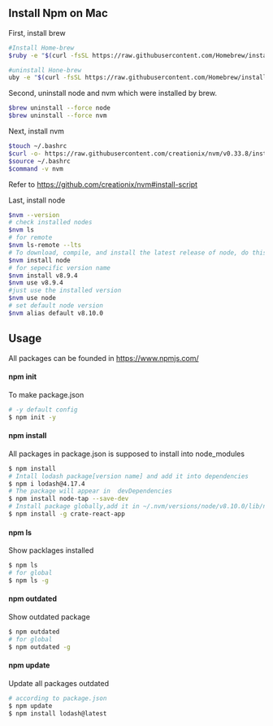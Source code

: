 ## Install Npm on Mac
First, install brew
``` bash
#Install Home-brew
$ruby -e "$(curl -fsSL https://raw.githubusercontent.com/Homebrew/install/master/install)"

#uninstall Hone-brew
uby -e "$(curl -fsSL https://raw.githubusercontent.com/Homebrew/install/master/uninstall)"
```
Second, uninstall node and nvm which were installed by brew.
``` bash
$brew uninstall --force node
$brew uninstall --force nvm
```
Next, install nvm
```bash
$touch ~/.bashrc
$curl -o- https://raw.githubusercontent.com/creationix/nvm/v0.33.8/install.sh | bash
$source ~/.bashrc
$command -v nvm 
```
Refer to https://github.com/creationix/nvm#install-script

Last, install node
```bash
$nvm --version
# check installed nodes
$nvm ls
# for remote 
$nvm ls-remote --lts
# To download, compile, and install the latest release of node, do this:
$nvm install node
# for sepecific version name
$nvm install v8.9.4
$nvm use v8.9.4
#just use the installed version
$nvm use node
# set default node version
$nvm alias default v8.10.0
```
## Usage
All packages can be founded in https://www.npmjs.com/

#### npm init
To make package.json
```bash
# -y default config 
$ npm init -y
```
#### npm install
All packages in package.json is supposed to install into node_modules
```bash
$ npm install
# Intall lodash package[version name] and add it into dependencies
$ npm i lodash@4.17.4
# The package will appear in  devDependencies
$ npm install node-tap --save-dev
# Install package globally,add it in ~/.nvm/versions/node/v8.10.0/lib/node_modules/create-react-app
$ npm install -g crate-react-app
```
#### npm ls
Show packlages installed
```bash
$ npm ls
# for global
$ npm ls -g
```
#### npm outdated
Show outdated package
```bash
$ npm outdated
# for global
$ npm outdated -g
```
#### npm update
Update all packages outdated
```bash
# according to package.json
$ npm update
$ npm install lodash@latest
```


